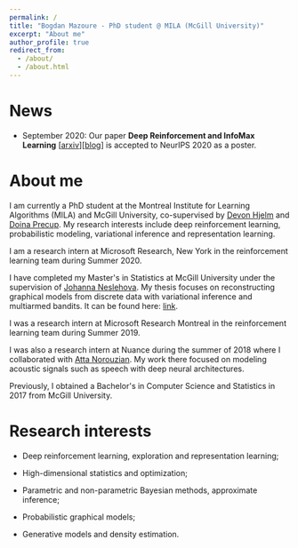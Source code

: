 ```yaml
---
permalink: /
title: "Bogdan Mazoure - PhD student @ MILA (McGill University)"
excerpt: "About me"
author_profile: true
redirect_from: 
  - /about/
  - /about.html
---
```


# News

* September 2020: Our paper **Deep Reinforcement and InfoMax Learning** [[arxiv](https://arxiv.org/abs/2006.07217)][[blog](https://bmazoure.github.io/posts/deep-rl-infomax-learning/)] is accepted to NeurIPS 2020 as a poster.

# About me

I am currently a PhD student at the Montreal Institute for Learning Algorithms (MILA) and McGill University, co-supervised by [Devon Hjelm](https://scholar.google.ca/citations?user=68c5HfwAAAAJ&hl=en) and [Doina Precup](https://scholar.google.ca/citations?user=j54VcVEAAAAJ&hl=en). My research interests include deep reinforcement learning, probabilistic modeling, variational inference and representation learning.

I am a research intern at Microsoft Research, New York in the reinforcement learning team during Summer 2020.

I have completed my Master's in Statistics at McGill University under the supervision of [Johanna Neslehova](http://www.math.mcgill.ca/neslehova/). My thesis focuses on reconstructing graphical models from discrete data with variational inference and multiarmed bandits. It can be found here: [link](https://bmazoure.github.io/files/thesis_Msc_2018.pdf).

I was a research intern at Microsoft Research Montreal in the reinforcement learning team during Summer 2019.

I was also a research intern at Nuance during the summer of 2018 where I collaborated with [Atta Norouzian](https://scholar.google.ca/citations?user=KRPMXqYAAAAJ&hl=en). My work there focused on modeling acoustic signals such as speech with deep neural architectures.

Previously, I obtained a Bachelor's in Computer Science and Statistics in 2017 from McGill University.

# Research interests

* Deep reinforcement learning, exploration and representation learning;

* High-dimensional statistics and optimization;

* Parametric and non-parametric Bayesian methods, approximate inference;

* Probabilistic graphical models;

* Generative models and density estimation.